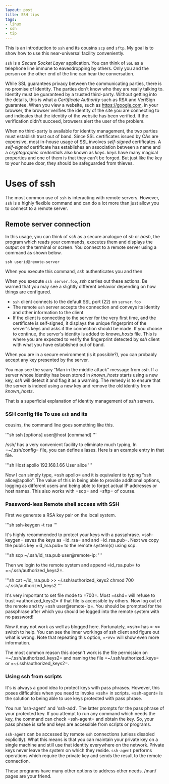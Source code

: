 ```yaml
---
layout: post
title: SSH tips
tags:
- linux
- ssh
- tip
---
```


This is an introduction to `ssh` and its cousins `scp` and `sftp`. My
goal is to show how to use this near-universal facility conveniently.

`ssh` is a *Secure Socket Layer* application. You can think of `SSL`
as a telephone line immune to eavesdropping by others. Only you and
the person on the other end of the line can hear the conversation.

While SSL guarantees privacy between the communicating parties, there
is no promise of identity. The parties don't know who they are really
talking to. Identity must be guaranteed by a trusted
third-party. Without getting into the details, this is what a
*Certificate Authority* such as RSA and VeriSign guarantee. When you
view a website, such as https://google.com, in your browser, the
browser verifies the identity of the site you are connecting to and
indicates that the identity of the website has been verified. If the
verification didn't succeed, browsers alert the user of the problem.

When no third-party is available for identity management, the two
parties must establish trust out of band. Since SSL certificates
issued by CAs are expensive, most in-house usage of SSL involves
*self-signed* certificates. A *self-signed* certificate has
establishes an association between a name and a *cryptographic
credentials* also known as *keys*. *keys* have many magical properties
and one of them is that they can't be forged. But just like the key to
your house door, they should be safeguarded from thieves.

# Uses of ssh
The most common use of `ssh` is interacting with remote
servers. However, `ssh` is a highly flexible command and can do a lot
more than just allow you to connect to a remote server.

## Remote server connection

In this usage, you can think of *ssh* as a secure analogue of *sh* or
*bash*, the program which reads your commands, executes them and
displays the output on the terminal or screen. You connect to a remote
server using a command as shown below.

```
ssh userid@remote-server
```

When you execute this command, *ssh* authenticates you and then


When you execute `ssh server.foo`, *ssh* carries out these
actions. Be warned that you may see a slightly different behavior depending on how
things are configured.

- `ssh` client connects to the default SSL port (22) on `server.foo`
- The remote `ssh` server accepts the connection and conveys its identity and
other information to the client
- If the client is connecting to the server for the very first time,
and the certificate is self-signed, it displays the unique fingerprint
of the server's keys and asks if the connection should be made. If you
choose to continue, the server's identity is added to *known_hosts*
file. This is where you are expected to verify the fingerprint
detected by *ssh* client with what you have established out of
band.

When you are in a secure environment (is it possible?), you can
probably accept any key presented by the server.

You may see the scary "Man in the middle attack" message from
*ssh*. If a server whose identity has been stored in *known_hosts*
starts using a new key, *ssh* will detect it and flag it as a
warning. The remedy is to ensure that the server is indeed using a new
key and remove the old identity from *known_hosts*.

That is a superficial explanation of identity management of *ssh*
servers.

### SSH config file To use `ssh` and its
cousins, the command line goes something like this.

'''sh
ssh [options] user@host [command]
'''

/ssh/ has a very convenient facility to eliminate much typing, In =~/.ssh/config= file, you can define aliases. Here
is an example entry in that file.

'''sh
Host apollo 192.168.1.66
	User alice
'''

Now I can simply type, =ssh apollo= and it is equivalent to typing "ssh alice@apollo". The value of this
in being able to provide additional options, logging as different users and being able to forget actual IP addresses
or host names. This also works with =scp= and =sftp= of course.

### Password-less Remote shell access with SSH
First we generate a RSA key pair on the local system.

'''sh
ssh-keygen -t rsa
'''

It's highly recommended to protect your keys with a passphrase. =ssh-keygen= saves the keys as =id_rsa= and and =id_rsa.pub=.
Next we copy the public key =id_rsa.pub= to the remote system(s) using scp.

'''sh
scp ~/.ssh/id_rsa.pub user@remote-ip:
'''

Then we login to the remote system and append =id_rsa.pub= to =~/.ssh/authorized_keys2=.

'''sh
cat ~/id_rsa.pub >> ~/.ssh/authorized_keys2
chmod 700 ~/.ssh/authorized_keys2
'''

It's very important to set file mode to =700=. Most =sshd= will refuse to trust =authorized_keys2= if that file is accessible by others.
Now log out of the remote and try =ssh user@remote-ip=. You should be prompted for the passphrase after which you should be logged into the
remote system with no password!

Now it may not work as well as blogged here. Fortunately, =ssh= has =-v= switch to help. You can see the inner workings of ssh client and
figure out what is wrong. Note that repeating this option, =-vv= will show even more information.

The most common reason this doesn't work is the file permission on =~/.ssh/authorized_keys2= and naming the file =~/.ssh/authorized_keys=
or =~/.ssh/authorized_keys2=.

### Using ssh from scripts
It's is always a good idea to protect keys with pass phrases. However, this poses difficulties when you need to invoke =ssh= in scripts. =ssh-agent=
is the solution to being able to use keys protected with pass phrase.

You run 'ssh-agent' and 'ssh-add'. The latter prompts for the pass phrase of your protected key. If you attempt to run any command which needs the key,
the command can check =ssh-agent= and obtain the key. So, your pass phrase is safe and keys are accessible from scripts or programs.

`ssh-agent` can be accessed by remote `ssh` connections (unless disabled explicitly). What this means is that you can maintain your private key on
a single machine and still use that identity everywhere on the network. Private keys never leave the system on which they reside. `ssh-agent` performs
operations which require the private key and sends the result to the remote connection.

These programs have many other options to address other needs. /man/ pages are your friend.
